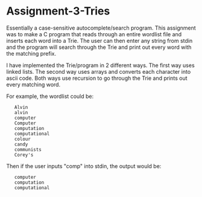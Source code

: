# Assignment-3-Tries
Essentially a case-sensitive autocomplete/search program. This assignment was to make a C program that reads through an entire wordlist file and inserts each word into a Trie. The user can then enter any string from stdin and the program will search through the Trie and print out every word with the matching prefix.

I have implemented the Trie/program in 2 different ways. The first way uses linked lists. The second way uses arrays and converts each character into ascii code. Both ways use recursion to go through the Trie and prints out every matching word.

For example, the wordlist could be:

       Alvin
       alvin
       computer
       Computer
       computation
       computational
       colour
       candy
       communists
       Corey's
       
Then if the user inputs "comp" into stdin, the output would be:

       computer
       computation
       computational
